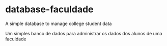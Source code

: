 # database-faculdade
A simple database to manage college student data

Um simples banco de dados para administrar os dados dos alunos de uma faculdade
